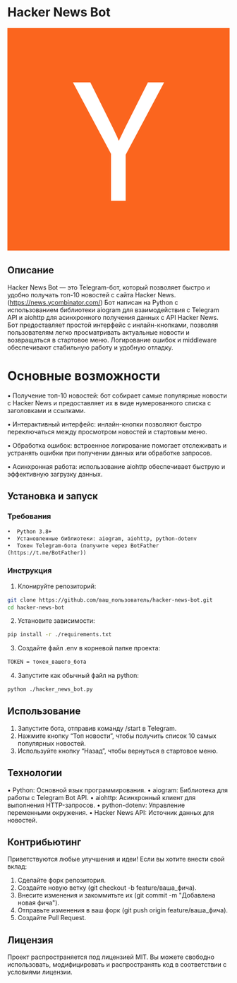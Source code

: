 # Hacker News Bot

![Image](https://github.com/Fekt0ral/hacker_news/raw/main/Y_Combinator_logo.svg.png)

## Описание

Hacker News Bot — это Telegram-бот, который позволяет быстро и удобно получать топ-10 новостей с сайта Hacker News. (https://news.ycombinator.com/) 
Бот написан на Python с использованием библиотеки aiogram для взаимодействия с Telegram API и aiohttp для асинхронного получения данных с API Hacker News.
Бот предоставляет простой интерфейс с инлайн-кнопками, позволяя пользователям легко просматривать актуальные новости и возвращаться в стартовое меню. Логирование ошибок и middleware обеспечивают стабильную работу и удобную отладку.

# Основные возможности

•  Получение топ-10 новостей: бот собирает самые популярные новости с Hacker News и предоставляет их в виде нумерованного списка с заголовками и ссылками.

•  Интерактивный интерфейс: инлайн-кнопки позволяют быстро переключаться между просмотром новостей и стартовым меню.

•  Обработка ошибок: встроенное логирование помогает отслеживать и устранять ошибки при получении данных или обработке запросов.

•  Асинхронная работа: использование aiohttp обеспечивает быструю и эффективную загрузку данных.

## Установка и запуск

### Требования
    •  Python 3.8+
    •  Установленные библиотеки: aiogram, aiohttp, python-dotenv
    •  Токен Telegram-бота (получите через BotFather (https://t.me/BotFather))

### Инструкция

1.  Клонируйте репозиторий:
```bash
git clone https://github.com/ваш_пользователь/hacker-news-bot.git
cd hacker-news-bot
```

2.  Установите зависимости:
```bash
pip install -r ./requirements.txt
```

3. Создайте файл .env в корневой папке проекта:
```bash
TOKEN = токен_вашего_бота
```

4. Запустите как обычный файл на python:
```bash
python ./hacker_news_bot.py
```

## Использование
1.  Запустите бота, отправив команду /start в Telegram.
2.  Нажмите кнопку “Топ новости”, чтобы получить список 10 самых популярных новостей.
3.  Используйте кнопку “Назад”, чтобы вернуться в стартовое меню.

## Технологии
•  Python: Основной язык программирования.
•  aiogram: Библиотека для работы с Telegram Bot API.
•  aiohttp: Асинхронный клиент для выполнения HTTP-запросов.
•  python-dotenv: Управление переменными окружения.
•  Hacker News API: Источник данных для новостей.

## Контрибьютинг
Приветствуются любые улучшения и идеи! Если вы хотите внести свой вклад:
1.  Сделайте форк репозитория.
2.  Создайте новую ветку (git checkout -b feature/ваша_фича).
3.  Внесите изменения и закоммитьте их (git commit -m "Добавлена новая фича").
4.  Отправьте изменения в ваш форк (git push origin feature/ваша_фича).
5.  Создайте Pull Request.

## Лицензия

Проект распространяется под лицензией MIT. Вы можете свободно использовать, модифицировать и распространять код в соответствии с условиями лицензии.



